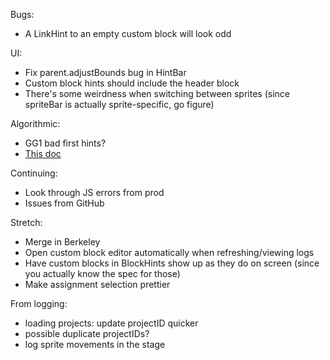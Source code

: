 Bugs:
* A LinkHint to an empty custom block will look odd

UI:
* Fix parent.adjustBounds bug in HintBar
* Custom block hints should include the header block
* There's some weirdness when switching between sprites (since spriteBar is
actually sprite-specific, go figure)

Algorithmic:
* GG1 bad first hints?
* [This doc](https://docs.google.com/document/d/1_t-jeOH34-yaK4aXZpbNDNnAvZt5m4d-1ZY2gTcSQ6o/edit)

Continuing:
* Look through JS errors from prod
* Issues from GitHub

Stretch:
* Merge in Berkeley
* Open custom block editor automatically when refreshing/viewing logs
* Have custom blocks in BlockHints show up as they do on screen (since you
actually know the spec for those)
* Make assignment selection prettier

From logging:
* loading projects: update projectID quicker
* possible duplicate projectIDs?
* log sprite movements in the stage
